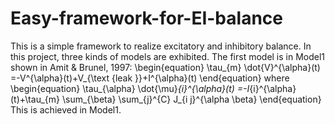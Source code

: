 # Easy-framework-for-EI-balance
This is a simple framework to realize excitatory and inhibitory balance. In this project, three kinds of models are exhibited.
The first model is in Model1 shown in Amit & Brunel, 1997:
\begin{equation}
\tau_{m} \dot{V}^{\alpha}(t) =-V^{\alpha}(t)+V_{\text {leak }}+I^{\alpha}(t)
\end{equation}
where
\begin{equation}
\tau_{\alpha} \dot{\mu}_{i}^{\alpha}(t) =-I_{i}^{\alpha}(t)+\tau_{m} \sum_{\beta} \sum_{j}^{C} J_{i j}^{\alpha \beta} 
\end{equation}
This is achieved in Model1.

